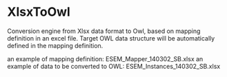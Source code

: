 # XlsxToOwl

Conversion engine from Xlsx data format to Owl, based on mapping definition in an excel file. 
Target OWL data structure will be automatically defined in the mapping definition. 

an example of mapping definition: ESEM_Mapper_140302_SB.xlsx
an example of data to be converted to OWL: ESEM_Instances_140302_SB.xlsx
